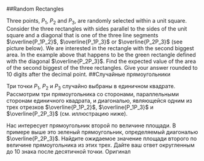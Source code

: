 ##Random Rectangles

Three points, $P_1$, $P_2$ and $P_3$, are randomly selected within a unit square. Consider the three rectangles with sides parallel to the sides of the unit square and a diagonal that is one of the three line segments $\overline{P_1P_2}$, $\overline{P_1P_3}$ or $\overline{P_2P_3}$ (see picture below).
We are interested in the rectangle with the second biggest area. In the example above that happens to be the green rectangle defined with the diagonal $\overline{P_2P_3}$.
Find the expected value of the area of the second biggest of the three rectangles. Give your answer rounded to 10 digits after the decimal point.
##Случайные прямоугольники

Три точки $P_1$, $P_2$ и $P_3$ случайно выбраны в единичном квадрате. Рассмотрим три прямоугольника со сторонами, параллельными сторонам единичного квадрата, и диагональю, являющейся одним из трех отрезков  $\overline{P_1P_2}$, $\overline{P_1P_3}$ и $\overline{P_2P_3}$ (см. иллюстрацию ниже).



Нас интересует прямоугольник второй по величине площади. В примере выше это зеленый прямоугольник, определяемый диагональю $\overline{P_2P_3}$.
Найдите ожидаемое значение площади второго по величине прямоугольника из этих трех. Дайте ваш ответ округленным до 10 знака после десятичной точки.
Оригинал
